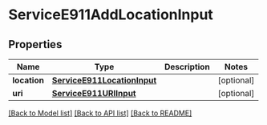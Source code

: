# ServiceE911AddLocationInput

## Properties
Name | Type | Description | Notes
------------ | ------------- | ------------- | -------------
**location** | [**ServiceE911LocationInput**](ServiceE911LocationInput.md) |  | [optional] 
**uri** | [**ServiceE911URIInput**](ServiceE911URIInput.md) |  | [optional] 

[[Back to Model list]](../README.md#documentation-for-models) [[Back to API list]](../README.md#documentation-for-api-endpoints) [[Back to README]](../README.md)


